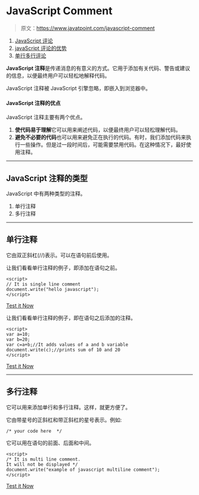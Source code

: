 # JavaScript Comment

> 原文：<https://www.javatpoint.com/javascript-comment>

1.  [JavaScript 评论](#)
2.  [javaScript 评论的优势](#)
3.  [单行多行评论](#)

**JavaScript 注释**是传递消息的有意义的方式。它用于添加有关代码、警告或建议的信息，以便最终用户可以轻松地解释代码。

JavaScript 注释被 JavaScript 引擎忽略，即嵌入到浏览器中。

#### JavaScript 注释的优点

JavaScript 注释主要有两个优点。

1.  **使代码易于理解**它可以用来阐述代码，以便最终用户可以轻松理解代码。
2.  **避免不必要的代码**也可以用来避免正在执行的代码。有时，我们添加代码来执行一些操作。但是过一段时间后，可能需要禁用代码。在这种情况下，最好使用注释。

* * *

## JavaScript 注释的类型

JavaScript 中有两种类型的注释。

1.  单行注释
2.  多行注释

* * *

## 单行注释

它由双正斜杠(//)表示。可以在语句前后使用。

让我们看看单行注释的例子，即添加在语句之前。

```
<script>
// It is single line comment
document.write("hello javascript");
</script>

```

[Test it Now](https://www.javatpoint.com/oprweb/test.jsp?filename=comment1js)

让我们看看单行注释的例子，即在语句之后添加的注释。

```
<script>
var a=10;
var b=20;
var c=a+b;//It adds values of a and b variable
document.write(c);//prints sum of 10 and 20
</script>

```

[Test it Now](https://www.javatpoint.com/oprweb/test.jsp?filename=comment2js)

* * *

## 多行注释

它可以用来添加单行和多行注释。这样，就更方便了。

它由带星号的正斜杠和带正斜杠的星号表示。例如:

```
/* your code here  */

```

它可以用在语句的前面、后面和中间。

```
<script>
/* It is multi line comment.
It will not be displayed */
document.write("example of javascript multiline comment");
</script>

```

[Test it Now](https://www.javatpoint.com/oprweb/test.jsp?filename=comment3js)